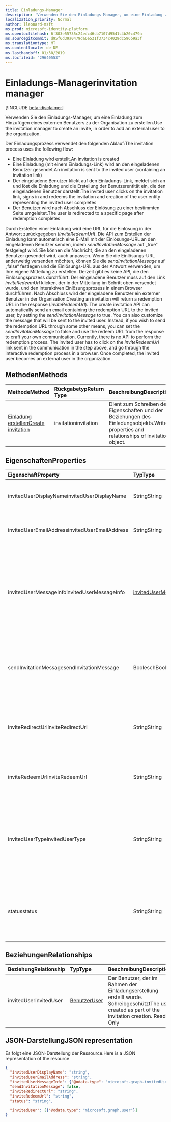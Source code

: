 ```yaml
---
title: Einladungs-Manager
description: 'Verwenden Sie den Einladungs-Manager, um eine Einladung zum Hinzufügen eines externen Benutzers zu der Organisation zu erstellen. '
localization_priority: Normal
author: lleonard-msft
ms.prod: microsoft-identity-platform
ms.openlocfilehash: 6f303e55735c24edc46cb7107d9541c4b20c479a
ms.sourcegitcommit: d95f6d39a0479da6e531f3734c4029dc596b9a3f
ms.translationtype: MT
ms.contentlocale: de-DE
ms.lasthandoff: 01/30/2019
ms.locfileid: "29640553"
---
```

# <a name="invitation-manager"></a><span data-ttu-id="ec29d-103">Einladungs-Manager</span><span class="sxs-lookup"><span data-stu-id="ec29d-103">invitation manager</span></span>

[!INCLUDE [beta-disclaimer](../../includes/beta-disclaimer.md)]

<span data-ttu-id="ec29d-104">Verwenden Sie den Einladungs-Manager, um eine Einladung zum Hinzufügen eines externen Benutzers zu der Organisation zu erstellen.</span><span class="sxs-lookup"><span data-stu-id="ec29d-104">Use the invitation manager to create an invite, in order to add an external user to the organization.</span></span> 

<span data-ttu-id="ec29d-105">Der Einladungsprozess verwendet den folgenden Ablauf:</span><span class="sxs-lookup"><span data-stu-id="ec29d-105">The invitation process uses the following flow:</span></span>

* <span data-ttu-id="ec29d-106">Eine Einladung wird erstellt.</span><span class="sxs-lookup"><span data-stu-id="ec29d-106">An invitation is created</span></span>
* <span data-ttu-id="ec29d-107">Eine Einladung (mit einem Einladungs-Link) wird an den eingeladenen Benutzer gesendet.</span><span class="sxs-lookup"><span data-stu-id="ec29d-107">An invitation is sent to the invited user (containing an invitation link)</span></span>
* <span data-ttu-id="ec29d-108">Der eingeladene Benutzer klickt auf den Einladungs-Link, meldet sich an und löst die Einladung und die Erstellung der Benutzerentität ein, die den eingeladenen Benutzer darstellt.</span><span class="sxs-lookup"><span data-stu-id="ec29d-108">The invited user clicks on the invitation link, signs in and redeems the invitation and creation of the user entity representing the invited user completes</span></span>
* <span data-ttu-id="ec29d-109">Der Benutzer wird nach Abschluss der Einlösung zu einer bestimmten Seite umgeleitet.</span><span class="sxs-lookup"><span data-stu-id="ec29d-109">The user is redirected to a specific page after redemption completes</span></span>

<span data-ttu-id="ec29d-p101">Durch Erstellen einer Einladung wird eine URL für die Einlösung in der Antwort zurückgegeben (*InviteRedeemUrl*). Die API zum Erstellen der Einladung kann automatisch eine E-Mail mit der Einlösungs-URL an den eingeladenen Benutzer senden, indem *sendInvitationMessage* auf „true“ festgelegt wird. Sie können die Nachricht, die an den eingeladenen Benutzer gesendet wird, auch anpassen. Wenn Sie die Einlösungs-URL anderweitig versenden möchten, können Sie die *sendInvitationMessage* auf „false“ festlegen und die Einlösungs-URL aus der Antwort verwenden, um Ihre eigene Mitteilung zu erstellen. Derzeit gibt es keine API, die den Einlösungsprozess durchführt. Der eingeladene Benutzer muss auf den Link *inviteRedeemUrl* klicken, der in der Mitteilung im Schritt oben versendet wurde, und den interaktiven Einlösungsprozess in einem Browser durchführen. Nach Abschluss wird der eingeladene Benutzer ein externer Benutzer in der Organisation.</span><span class="sxs-lookup"><span data-stu-id="ec29d-p101">Creating an invitation will return a redemption URL in the response (*inviteRedeemUrl*). The create invitation API can automatically send an email containing the redemption URL to the invited user, by setting the *sendInvitationMessage* to true. You can also customize the message that will be sent to the invited user. Instead, if you wish to send the redemption URL through some other means, you can set the *sendInvitationMessage* to false and use the redeem URL from the response to craft your own communication. Currently, there is no API to perform the redemption process. The invited user has to click on the *inviteRedeemUrl* link sent in the communication in the step above, and go through the interactive redemption process in a browser. Once completed, the invited user becomes an external user in the organization.</span></span>


## <a name="methods"></a><span data-ttu-id="ec29d-117">Methoden</span><span class="sxs-lookup"><span data-stu-id="ec29d-117">Methods</span></span>
| <span data-ttu-id="ec29d-118">Methode</span><span class="sxs-lookup"><span data-stu-id="ec29d-118">Method</span></span>       | <span data-ttu-id="ec29d-119">Rückgabetyp</span><span class="sxs-lookup"><span data-stu-id="ec29d-119">Return Type</span></span>  |<span data-ttu-id="ec29d-120">Beschreibung</span><span class="sxs-lookup"><span data-stu-id="ec29d-120">Description</span></span>|
|:---------------|:--------|:----------|
|[<span data-ttu-id="ec29d-121">Einladung erstellen</span><span class="sxs-lookup"><span data-stu-id="ec29d-121">Create invitation</span></span>](../api/invitation-post.md) | <span data-ttu-id="ec29d-122">invitation</span><span class="sxs-lookup"><span data-stu-id="ec29d-122">invitation</span></span> | <span data-ttu-id="ec29d-123">Dient zum Schreiben der Eigenschaften und der Beziehungen des Einladungsobjekts.</span><span class="sxs-lookup"><span data-stu-id="ec29d-123">Write properties and relationships of invitation object.</span></span>|

## <a name="properties"></a><span data-ttu-id="ec29d-124">Eigenschaften</span><span class="sxs-lookup"><span data-stu-id="ec29d-124">Properties</span></span>
| <span data-ttu-id="ec29d-125">Eigenschaft</span><span class="sxs-lookup"><span data-stu-id="ec29d-125">Property</span></span>     | <span data-ttu-id="ec29d-126">Typ</span><span class="sxs-lookup"><span data-stu-id="ec29d-126">Type</span></span>   |<span data-ttu-id="ec29d-127">Beschreibung</span><span class="sxs-lookup"><span data-stu-id="ec29d-127">Description</span></span>|
|:---------------|:--------|:----------|
|<span data-ttu-id="ec29d-128">invitedUserDisplayName</span><span class="sxs-lookup"><span data-stu-id="ec29d-128">invitedUserDisplayName</span></span>|<span data-ttu-id="ec29d-129">String</span><span class="sxs-lookup"><span data-stu-id="ec29d-129">String</span></span>|<span data-ttu-id="ec29d-130">Der Anzeigename des eingeladenen Benutzers.</span><span class="sxs-lookup"><span data-stu-id="ec29d-130">The display name of the user being invited.</span></span>|
|<span data-ttu-id="ec29d-131">invitedUserEmailAddress</span><span class="sxs-lookup"><span data-stu-id="ec29d-131">invitedUserEmailAddress</span></span>|<span data-ttu-id="ec29d-132">String</span><span class="sxs-lookup"><span data-stu-id="ec29d-132">String</span></span>|<span data-ttu-id="ec29d-p102">Die E-Mail-Adresse des eingeladenen Benutzers. Erforderlich. </span><span class="sxs-lookup"><span data-stu-id="ec29d-p102">The email address of the user being invited. Required.</span></span>|
|<span data-ttu-id="ec29d-135">invitedUserMessageInfo</span><span class="sxs-lookup"><span data-stu-id="ec29d-135">invitedUserMessageInfo</span></span>|[<span data-ttu-id="ec29d-136">invitedUserMessageInfo</span><span class="sxs-lookup"><span data-stu-id="ec29d-136">invitedUserMessageInfo</span></span>](invitedusermessageinfo.md)|<span data-ttu-id="ec29d-137">Zusätzliche Konfiguration für die an den eingeladenen Benutzer gesendete Nachricht, einschließlich des Anpassens des Nachrichtentexts, der Sprache und der Empfängerliste in CC.</span><span class="sxs-lookup"><span data-stu-id="ec29d-137">Additional configuration for the message being sent to the invited user, including customizing message text, language and cc recipient list.</span></span>|
|<span data-ttu-id="ec29d-138">sendInvitationMessage</span><span class="sxs-lookup"><span data-stu-id="ec29d-138">sendInvitationMessage</span></span>|<span data-ttu-id="ec29d-139">Boolesch</span><span class="sxs-lookup"><span data-stu-id="ec29d-139">Boolean</span></span>|<span data-ttu-id="ec29d-p103">Gibt an, ob eine E-Mail-Nachricht an den eingeladenen Benutzer gesendet werden soll oder nicht. Der Standardwert ist „false“.</span><span class="sxs-lookup"><span data-stu-id="ec29d-p103">Indicates whether an email should be sent to the user being invited or not. The default is false.</span></span>|
|<span data-ttu-id="ec29d-142">inviteRedirectUrl</span><span class="sxs-lookup"><span data-stu-id="ec29d-142">inviteRedirectUrl</span></span>|<span data-ttu-id="ec29d-143">String</span><span class="sxs-lookup"><span data-stu-id="ec29d-143">String</span></span>|<span data-ttu-id="ec29d-p104">Die URL, an die der eingeladene Benutzer umgeleitet werden sollte, nachdem die Einladung eingelöst wurde. Erforderlich. </span><span class="sxs-lookup"><span data-stu-id="ec29d-p104">The URL user should be redirected to once the invitation is redeemed. Required.</span></span>|
|<span data-ttu-id="ec29d-146">inviteRedeemUrl</span><span class="sxs-lookup"><span data-stu-id="ec29d-146">inviteRedeemUrl</span></span>|<span data-ttu-id="ec29d-147">String</span><span class="sxs-lookup"><span data-stu-id="ec29d-147">String</span></span>|<span data-ttu-id="ec29d-p105">Die URL, die der Benutzer zum Einlösen seiner Einladung verwenden kann. Schreibgeschützt</span><span class="sxs-lookup"><span data-stu-id="ec29d-p105">The URL user can use to redeem his invitation. Read-Only</span></span>|
|<span data-ttu-id="ec29d-150">invitedUserType</span><span class="sxs-lookup"><span data-stu-id="ec29d-150">invitedUserType</span></span>|<span data-ttu-id="ec29d-151">String</span><span class="sxs-lookup"><span data-stu-id="ec29d-151">String</span></span>|<span data-ttu-id="ec29d-p106">Der userType des eingeladenen Benutzers. Standardmäßig ist dieser Wert auf „Gast“ festgelegt. Wenn Sie der Unternehmensadministrator sind, können Sie ihn als „Mitglied“ einladen.</span><span class="sxs-lookup"><span data-stu-id="ec29d-p106">The userType of the user being invited. By default, this is Guest. You can invite as Member if you're are company administrator.</span></span> |
|<span data-ttu-id="ec29d-155">status</span><span class="sxs-lookup"><span data-stu-id="ec29d-155">status</span></span>|<span data-ttu-id="ec29d-156">String</span><span class="sxs-lookup"><span data-stu-id="ec29d-156">String</span></span>|<span data-ttu-id="ec29d-p107">Der Status der Einladung. Mögliche Werte: PendingAcceptance, Completed, InProgress und Error</span><span class="sxs-lookup"><span data-stu-id="ec29d-p107">The status of the invitation. Possible values: PendingAcceptance, Completed, InProgress, and Error</span></span>|

## <a name="relationships"></a><span data-ttu-id="ec29d-159">Beziehungen</span><span class="sxs-lookup"><span data-stu-id="ec29d-159">Relationships</span></span>
| <span data-ttu-id="ec29d-160">Beziehung</span><span class="sxs-lookup"><span data-stu-id="ec29d-160">Relationship</span></span> | <span data-ttu-id="ec29d-161">Typ</span><span class="sxs-lookup"><span data-stu-id="ec29d-161">Type</span></span>   |<span data-ttu-id="ec29d-162">Beschreibung</span><span class="sxs-lookup"><span data-stu-id="ec29d-162">Description</span></span>|
|:---------------|:--------|:----------|
|<span data-ttu-id="ec29d-163">invitedUser</span><span class="sxs-lookup"><span data-stu-id="ec29d-163">invitedUser</span></span>|[<span data-ttu-id="ec29d-164">Benutzer</span><span class="sxs-lookup"><span data-stu-id="ec29d-164">User</span></span>](user.md)|<span data-ttu-id="ec29d-p108">Der Benutzer, der im Rahmen der Einladungserstellung erstellt wurde. Schreibgeschützt</span><span class="sxs-lookup"><span data-stu-id="ec29d-p108">The user created as part of the invitation creation. Read-Only</span></span>|

## <a name="json-representation"></a><span data-ttu-id="ec29d-167">JSON-Darstellung</span><span class="sxs-lookup"><span data-stu-id="ec29d-167">JSON representation</span></span>
<span data-ttu-id="ec29d-168">Es folgt eine JSON-Darstellung der Ressource.</span><span class="sxs-lookup"><span data-stu-id="ec29d-168">Here is a JSON representation of the resource</span></span>

<!-- { "blockType": "resource", "@odata.type": "microsoft.graph.invitations" } -->
```json
{
  "invitedUserDisplayName": "string",
  "invitedUserEmailAddress": "string",
  "invitedUserMessageInfo": {"@odata.type": "microsoft.graph.invitedUserMessageInfo"},
  "sendInvitationMessage": false,
  "inviteRedirectUrl": "string",
  "inviteRedeemUrl": "string",
  "status": "string",

  "invitedUser": [{"@odata.type": "microsoft.graph.user"}]
}
```


<!-- uuid: 8fcb5dbc-d5aa-4681-8e31-b001d5168d79
2016-22-25 14:57:30 UTC -->
<!--
{
  "type": "#page.annotation",
  "description": "invitation resource",
  "keywords": "",
  "section": "documentation",
  "tocPath": "",
  "suppressions": [
    "Error: /api-reference/beta/resources/invitation.md:\r\n      Exception processing links.\r\n    System.ArgumentException: Link Definition was null. Link text: !INCLUDE [beta-disclaimer](../../includes/beta-disclaimer.md)\r\n      at ApiDoctor.Validation.DocFile.get_LinkDestinations()\r\n      at ApiDoctor.Validation.DocSet.ValidateLinks(Boolean includeWarnings, String[] relativePathForFiles, IssueLogger issues, Boolean requireFilenameCaseMatch, Boolean printOrphanedFiles)"
  ]
}
-->
